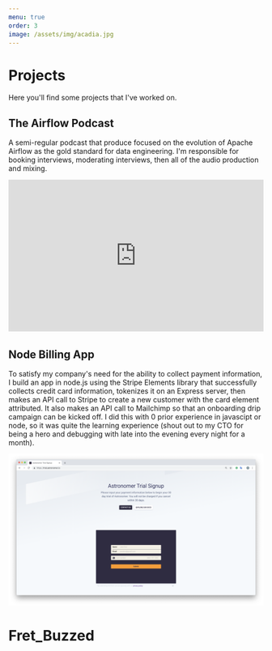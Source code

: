 ```yaml
---
menu: true
order: 3
image: /assets/img/acadia.jpg
---
```


# Projects

Here you'll find some projects that I've worked on.

## The Airflow Podcast

A semi-regular podcast that produce focused on the evolution of Apache Airflow as the gold standard for data engineering. I'm responsible for booking interviews, moderating interviews, then all of the audio production and mixing. 


<iframe width="100%" height="300" scrolling="no" frameborder="no" allow="autoplay" src="https://w.soundcloud.com/player/?url=https%3A//api.soundcloud.com/users/385054355&color=%23050202&auto_play=false&hide_related=false&show_comments=true&show_user=true&show_reposts=false&show_teaser=true&visual=true"></iframe>

## Node Billing App

To satisfy my company's need for the ability to collect payment information, I build an app in node.js using the Stripe Elements library that successfully collects credit card information, tokenizes it on an Express server, then makes an API call to Stripe to create a new customer with the card element attributed. It also makes an API call to Mailchimp so that an onboarding drip campaign can be kicked off. I did this with 0 prior experience in javascipt or node, so it was quite the learning experience (shout out to my CTO for being a hero and debugging with late into the evening every night for a month).

[![Trial](/assets/img/projects/trial.png)](https://trial.astronomer.io)

# Fret_Buzzed

<div id="pixlee_container"></div><script type="text/javascript">window.PixleeAsyncInit = function() {Pixlee.init({apiKey:'uE5x4KzAZMmsoYjo_dmh'});Pixlee.addSimpleWidget({widgetId:'13562'});};</script><script src="//instafeed.assets.pixlee.com/assets/pixlee_widget_1_0_0.js"></script>